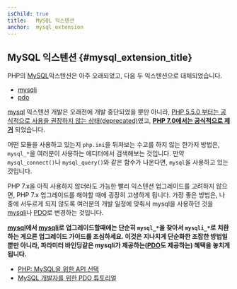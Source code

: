 ```yaml
---
isChild: true
title:   MySQL 익스텐션
anchor:  mysql_extension
---
```


## MySQL 익스텐션 {#mysql_extension_title}

PHP의 [MySQL][mysql]익스텐션은 아주 오래되었고, 다음 두 익스텐션으로 대체되었습니다.

- [mysqli]
- [pdo]

[mysql] 익스텐션 개발은 오래전에 개발 중단되었을 뿐만 아니라, [PHP 5.5.0 부터는 공식적으로 사용을 권장하지 않는 상태(deprecated)][mysql_deprecated]였고, **[PHP 7.0에서는 공식적으로 제거][mysql_removed]** 되었습니다.

어떤 모듈을 사용하고 있는지 `php.ini`을 뒤져보는 수고를 하지 않는 한가지 방법은, `mysql_*`을 여러분이 사용하는 에디터에서
검색해보는 것입니다. 만약 `mysql_connect()`나 `mysql_query()`와 같은 함수가 나온다면, `mysql`을 사용하고 있는 것입니다.

PHP 7.x을 아직 사용하지 않더라도 가능한 빨리 익스텐션 업그레이드를 고려하지 않으면, PHP 7.x 업그레이드를 해야할 때에 굉장히 고생하게 됩니다.
가장 좋은 방법은, 나중에 서두르게 되지 않도록 여러분의 개발 일정에 맞춰서 mysql을 사용하던 것을 [mysqli]나 [PDO]로 변경하는 것입니다.

**[mysql]에서 [mysqli]로 업그레이드할때에는 단순히 `mysql_*`을 찾아서 `mysqli_*`로 치환하는 게으른 업그레이드 가이드를 조심하세요.
이것은 지나치게 단순화한 조잡한 방법일 뿐만 아니라, 파라미터 바인딩같은 mysqli가 제공하는([PDO][pdo]도 제공하는) 혜택을 놓치게 됩니다.**

* [PHP: MySQL을 위한 API 선택][mysql_api]
* [MySQL 개발자를 위한 PDO 튜토리얼][pdo4mysql_devs]

[mysql]: http://php.net/mysql
[mysql_deprecated]: http://php.net/migration55.deprecated
[mysql_removed]: http://php.net/manual/en/migration70.removed-exts-sapis.php
[mysqli]: http://php.net/mysqli
[pdo]: http://php.net/pdo
[mysql_api]: http://php.net/mysqlinfo.api.choosing
[pdo4mysql_devs]: http://wiki.hashphp.org/PDO_Tutorial_for_MySQL_Developers
